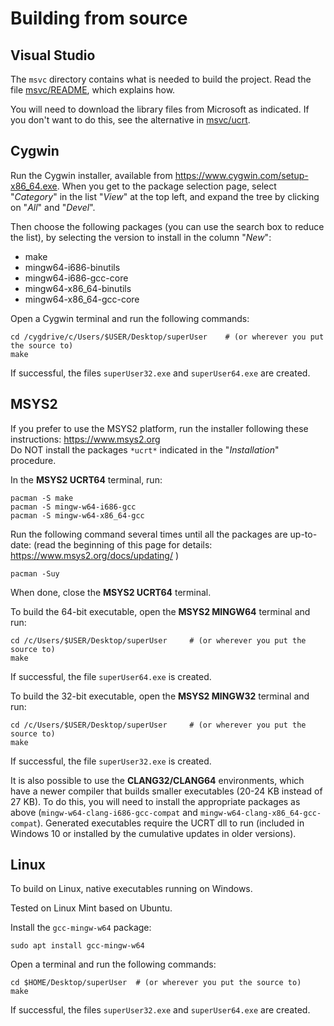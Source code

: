 
Building from source
====================


Visual Studio
-------------

The `msvc` directory contains what is needed to build the project. Read the file
[msvc/README](msvc/README.md), which explains how.

You will need to download the library files from Microsoft as indicated. If you
don't want to do this, see the alternative in [msvc/ucrt](msvc/ucrt).



Cygwin
------

Run the Cygwin installer, available from <https://www.cygwin.com/setup-x86_64.exe>.
When you get to the package selection page, select "_Category_" in the list "_View_"
at the top left, and expand the tree by clicking on "_All_" and "_Devel_".

Then choose the following packages (you can use the search box to reduce the
list), by selecting the version to install in the column "_New_":

- make
- mingw64-i686-binutils
- mingw64-i686-gcc-core
- mingw64-x86_64-binutils
- mingw64-x86_64-gcc-core

Open a Cygwin terminal and run the following commands:

	cd /cygdrive/c/Users/$USER/Desktop/superUser 	# (or wherever you put the source to)
	make

If successful, the files `superUser32.exe` and `superUser64.exe` are created.



MSYS2
-----

If you prefer to use the MSYS2 platform, run the installer following these
instructions: <https://www.msys2.org>  
Do NOT install the packages `*ucrt*` indicated in the "_Installation_" procedure.

In the __MSYS2 UCRT64__ terminal, run:

	pacman -S make
	pacman -S mingw-w64-i686-gcc
	pacman -S mingw-w64-x86_64-gcc

Run the following command several times until all the packages are up-to-date:
(read the beginning of this page for details: <https://www.msys2.org/docs/updating/> )

	pacman -Suy

When done, close the __MSYS2 UCRT64__ terminal.


To build the 64-bit executable, open the __MSYS2 MINGW64__ terminal and run:

	cd /c/Users/$USER/Desktop/superUser 	# (or wherever you put the source to)
	make

If successful, the file `superUser64.exe` is created.


To build the 32-bit executable, open the __MSYS2 MINGW32__ terminal and run:

	cd /c/Users/$USER/Desktop/superUser 	# (or wherever you put the source to)
	make

If successful, the file `superUser32.exe` is created.


It is also possible to use the __CLANG32/CLANG64__ environments, which have a newer
compiler that builds smaller executables (20-24 KB instead of 27 KB).
To do this, you will need to install the appropriate packages as above
(`mingw-w64-clang-i686-gcc-compat` and `mingw-w64-clang-x86_64-gcc-compat`).
Generated executables require the UCRT dll to run (included in Windows 10 or
installed by the cumulative updates in older versions).



Linux
-----

To build on Linux, native executables running on Windows.

Tested on Linux Mint based on Ubuntu.


Install the `gcc-mingw-w64` package:

	sudo apt install gcc-mingw-w64


Open a terminal and run the following commands:

	cd $HOME/Desktop/superUser 	# (or wherever you put the source to)
	make

If successful, the files `superUser32.exe` and `superUser64.exe` are created.
